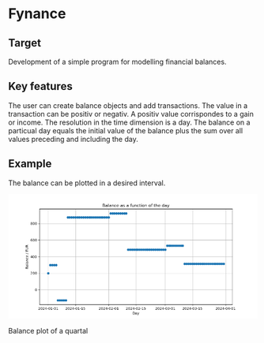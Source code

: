 # Fynance

## Target

Development of a simple program for modelling financial balances.

## Key features

The user can create balance objects and add transactions. The value in a transaction can be positiv or negativ. A positiv value corrispondes to a gain or income. The resolution in the time dimension is a day. The balance on a particual day equals the initial value of the balance plus the sum over all values preceding and including the day.

## Example

The balance can be plotted in a desired interval.

![screenshot](images/0000.png)
<p>Balance plot of a quartal<p>
